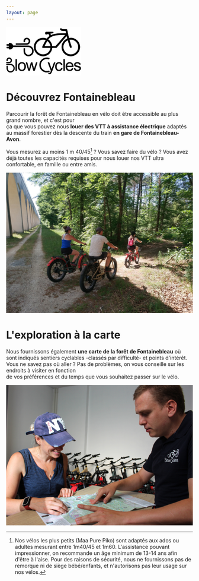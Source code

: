 ```yaml
---
layout: page
---
```


<img src="/assets/images/logo_full.svg" alt="logo_full" width="40%" class="image-center" style="min-width: 200px;"/>

# Découvrez Fontainebleau

Parcourir la forêt de Fontainebleau en vélo doit être accessible au plus grand nombre, et c'est pour <br/>ça que vous pouvez nous **louer des VTT à assistance électrique** adaptés au massif forestier dès la descente du train **en gare de Fontainebleau-Avon**.

Vous mesurez au moins 1 m 40/45[^1] ? Vous savez faire du vélo ? Vous avez déjà toutes les capacités requises pour nous louer nos VTT ultra confortable, en famille ou entre amis.

<img src="/assets/images/homepage/homepage_1.jpg" alt="homepage_1" class="image-center image-width"/>

# L'exploration à la carte

Nous fournissons également **une carte de la forêt de Fontainebleau** où sont indiqués sentiers cyclables -classés par difficulté- et points d'intérêt. <br/>Vous ne savez pas où aller ? Pas de problèmes, on vous conseille sur les endroits à visiter en fonction <br/>de vos préférences et du temps que vous souhaitez passer sur le vélo.

<img src="/assets/images/homepage/homepage_2.jpg" alt="homepage_2" class="image-center image-width"/>

[^1]: Nos vélos les plus petits (Maa Pure Piko) sont adaptés aux ados ou adultes mesurant entre 1m40/45 et 1m60. L'assistance pouvant impressionner, on recommande un âge minimum de 13-14 ans afin d'être à l'aise. Pour des raisons de sécurité, nous ne fournissons pas de remorque ni de siège bébé/enfants, et n'autorisons pas leur usage sur nos vélos.
